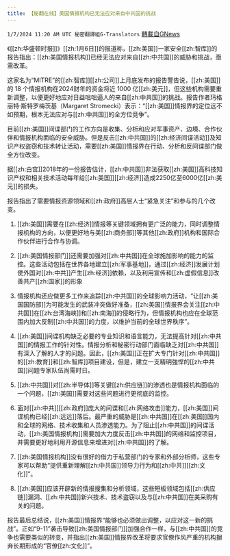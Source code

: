 ```yaml
---
title: 【秘翻在线】美国情报机构已无法应对来自中共国的挑战
---
```

`1/7/2024 11:20 AM UTC 秘密翻譯組G-Translators` [轉載自GNews](https://gnews.org/articles/2193444)

《[[zh:华盛顿时报]]》[[zh:1月6日]]的报道称，[[zh:美国]]一家安全[[zh:智库]]的报告指出：[[zh:美国情报机构]]已经无法应对来自[[zh:中共国]]的威胁和挑战，亟需改革。

这家名为“MITRE”的[[zh:智库]][[zh:公司]]上月底发布的报告警告说，[[zh:美国]]的 18 个情报机构在2024财年的资金将近 1000 亿[[zh:美元]]，但这些机构需要重新调整，以便更好地应对日益咄咄逼人的来自[[zh:中共国]]的挑战。报告作者玛格丽特·斯特罗梅茨基（Margaret Stromecki）表示：“[[zh:美国]]情报界的定位远不如预期，根本无法应对与[[zh:中共国]]的全方位竞争”。

目前[[zh:美国]]间谍部门的工作方向是收集、分析和应对军事资产、边境、合作伙伴和情报机构面临的安全威胁。但是反击[[zh:中共国]]的[[zh:经济间谍活动]]及知识产权盗窃和技术转让活动，需要[[zh:美国]]情报界在行动、分析和反间谍部门做全方位改变。

据[[zh:白宫]]2018年的一份报告估计，[[zh:中共国]]非法获取[[zh:美国]]高科技知识产权和相关技术活动每年给[[zh:美国]][[zh:经济]]造成2250亿至6000亿[[zh:美元]]的损失。

报告指出了需要情报资源领域和[[zh:政府]]高层人士“紧急关注”和参与的几个改变。

1.  [[zh:美国]]需要在[[zh:经济]]情报等关键领域拥有更广泛的能力，同时调整情报机构的方向，以便更好地与美[[zh:商务部]]等其他[[zh:政府]]机构和国际合作伙伴进行合作与协调。

2.  [[zh:美国情报部门]]还需要加强对[[zh:中共国]]在全球施加影响的能力的监控。这些活动包括在世界各地建立[[zh:军事基地]]，通过[[zh:经济]]发展计划使外国对[[zh:中共]]产生[[zh:经济]]依赖，以及利用宣传和[[zh:虚假信息]]改善共产[[zh:国家]]的形象

3.  情报机构还应做更多工作来追踪[[zh:中共国]]的全球影响力活动，“让[[zh:美国国防部]]为可能发生的武装冲突做好准备，[[zh:美国]]情报界会关注[[zh:中共国]]在[[zh:台湾海峡]]和[[zh:南海]]的侵略行为，但情报机构也应在全球范围内加大反制[[zh:中共国]]的力度，以维护当前的全球世界秩序”。

4.  [[zh:美国]]间谍机构缺乏必要的专业知识和语言能力，无法提高针对[[zh:中共国]]的情报工作的针对性。情报分析和秘密行动部门面临缺乏对[[zh:中共国]]有深入了解的人才的问题。因此，[[zh:美国]]正在扩大专门针对[[zh:中共国]]的[[zh:教育]]和[[zh:智库]]项目建设，但是，建立一支精明強悍的[[zh:中共国]]问题专家队伍尚需时日。

5.  [[zh:中共国]]对[[zh:半导体]]等关键[[zh:供应链]]的渗透也是情报机构面临的一个问题，[[zh:美国]]需要对这些问题进行更彻底的监控。

6.  面对[[zh:中共]][[zh:政府]]庞大的间谍和[[zh:网络攻击]]能力，[[zh:美国]]间谍机构已经[[zh:远远]]落后。最严重的威胁是[[zh:中共国]]在[[zh:美国]]国内和全球的网络、技术收集和人员渗透能力。为了阻止[[zh:中共国]]的间谍活动，[[zh:美国情报机构]]需要加大力度反击[[zh:中共国]]的网络和监控项目，并需要更好地利用开源信息来增进对[[zh:中共国]]的了解。

7.  [[zh:美国情报机构]]没有很好的借力于私营部门的专家和外部分析师，这些专家可以帮助“提供重新理解[[zh:中共国]]领导力行为和[[zh:中共]][[zh:文化]]”。

8.  [[zh:美国]]应该开辟新的情报搜集和分析领域，这些短板领域包括[[zh:供应链]]漏洞、[[zh:中共国]]新兴技术、技术盗窃以及与[[zh:中共国]]在美采购有关的问题。

报告最后总结说，[[zh:美国]]情报界“能够也必须做出调整，以应对这一新的挑战”。正如“9-11”袭击导致[[zh:美国情报部门]]加强合作一样，与[[zh:中共国]]的竞争也需要类似的转变，并指出[[zh:美国]]情报界改革将要求官僚作风严重的机构摒弃长期形成的“官僚[[zh:文化]]”。
